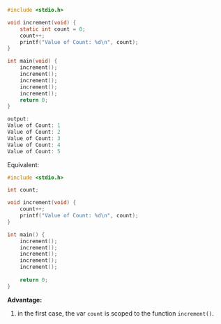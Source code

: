 ```C
#include <stdio.h>

void increment(void) {
	static int count = 0;
	count++;
	printf("Value of Count: %d\n", count);
}

int main(void) {
	increment();
	increment();
	increment();
	increment();
	increment();
	return 0;
}

output:
Value of Count: 1
Value of Count: 2
Value of Count: 3
Value of Count: 4
Value of Count: 5
```
Equivalent:
```C
#include <stdio.h>

int count;

void increment(void) {
	count++;
	printf("Value of Count: %d\n", count);
}

int main() {
	increment();
	increment();
	increment();
	increment();
	increment();
	
	return 0;
}
```

**Advantage:**
1. in the first case, the var `count` is scoped to the function `increment()`.